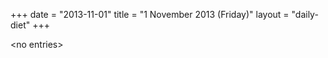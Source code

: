 +++
date = "2013-11-01"
title = "1 November 2013 (Friday)"
layout = "daily-diet"
+++


\<no entries\>

